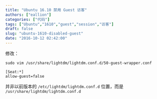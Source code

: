 ```yaml
---
title: "Ubuntu 16.10 禁用 Guest 访客"
authors: ["eallion"]
categories: ["代码"]
tags: ["Ubuntu","1610","guest","session","访客"]
draft: false
slug: "ubuntu-1610-disabled-guest"
date: "2016-10-12 02:42:00"
---
```


修改：

```
sudo vim /usr/share/lightdm/lightdm.conf.d/50-guest-wrapper.conf
```

```
[Seat:*] 
allow-guest=false
```

并非以前版本的 `/etc/lightdm/lightdm.conf.d` 位置，而是 `/usr/share/lightdm/lightdm.conf.d`
